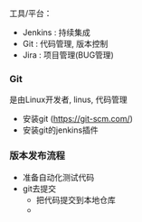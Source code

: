 工具/平台：
- Jenkins   : 持续集成
- Git       : 代码管理, 版本控制
- Jira      : 项目管理(BUG管理)


### Git
是由Linux开发者, linus, 代码管理
- 安装git (https://git-scm.com/)
- 安装git的jenkins插件


### 版本发布流程
- 准备自动化测试代码
- git去提交
  - 把代码提交到本地仓库
  - 